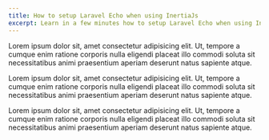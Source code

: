 ```yaml
---
title: How to setup Laravel Echo when using InertiaJs
excerpt: Learn in a few minutes how to setup Laravel Echo when using InertiaJs.
---
```


Lorem ipsum dolor sit, amet consectetur adipisicing elit. Ut, tempore a cumque enim ratione corporis nulla eligendi placeat illo commodi soluta sit necessitatibus animi praesentium aperiam deserunt natus sapiente atque.
<!--more-->

Lorem ipsum dolor sit, amet consectetur adipisicing elit. Ut, tempore a cumque enim ratione corporis nulla eligendi placeat illo commodi soluta sit necessitatibus animi praesentium aperiam deserunt natus sapiente atque.

Lorem ipsum dolor sit, amet consectetur adipisicing elit. Ut, tempore a cumque enim ratione corporis nulla eligendi placeat illo commodi soluta sit necessitatibus animi praesentium aperiam deserunt natus sapiente atque.